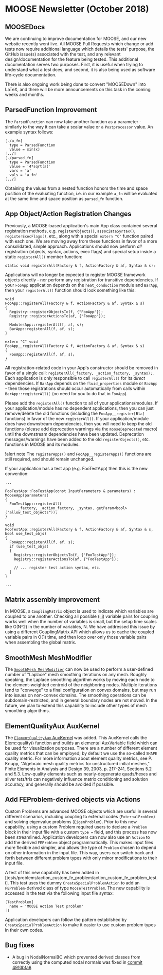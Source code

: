 # MOOSE Newsletter (October 2018)

## MOOSEDocs

We are continuing to improve documentation for MOOSE, and our new
website recently went live.  All MOOSE Pull Requests which change or
add tests now require additional language which details the tests'
purpose, the GitHub issue(s) associated with the test, and any relevant
design/documentation for the feature being tested.  This additional
documentation serves two purposes. First, it is useful when trying to
understand what a test does, and second, it is also being used as
software life-cycle documentation.

There is also ongoing work being done to convert "MOOSEDown" into LaTeX, and there will be
more announcements on this task in the coming weeks and months.

## ParsedFunction Improvement

The `ParsedFunction` can now take another function as a parameter - similarly to the way it can take
a scalar value or a `Postprocessor` value. An example syntax follows:

```
[./a_fn]
  type = ParsedFunction
  value = sin(x)
[../]
[./parsed_fn]
  type = ParsedFunction
  value = '4*sqrt(a)'
  vars = 'a'
  vals = 'a_fn'
[../]
```

Obtaining the values from a nested function honors the time and space position of the evaluating
function, i.e. in our example `a_fn` will be evaluated at the same time and space position as
`parsed_fn` function.

## App Object/Action Registration Changes

Previously, a MOOSE-based application's main App class contained several registration methods,
e.g. `registerObjects()`, `associateSyntax()`, `registerExecFlags()`, etc., along with a special `extern "C"`
function paired with each one.  We are moving away from these functions in favor of a more
consolidated, simple approach.  Applications should now perform *all* registration (objects,
syntax, actions, exec flags) and special setup inside a static `registerAll()` member function:

```
static void registerAll(Factory & f, ActionFactory & af, Syntax & s);
```

Applications will no longer be expected to register MOOSE framework objects directly - nor perform
any registration for transitive dependencies.  If your `FooApp` application depends on the
`heat_conduction` module and `BarApp`, then your `registerAll()` function should look something like this:

```
void
FooApp::registerAll(Factory & f, ActionFactory & af, Syntax & s)
{
  Registry::registerObjectsTo(f, {"FooApp"});
  Registry::registerActionsTo(af, {"FooApp"});

  ModulesApp::registerAll(f, af, s);
  BarApp::registerAll(f, af, s);
}

extern "C" void
FooApp__registerAll(Factory & f, ActionFactory & af, Syntax & s)
{
  FooApp::registerAll(f, af, s);
}
```

All registration-related code in your App's constructor should be removed in favor of a single
call: `registerAll(_factory, _action_factory, _syntax);`.  Each application is only responsible to
call `registerAll()` for its *direct* dependencies.  If `BarApp` depends on the `fluid_properties` module
or `BazApp` - then those registrations should occur automatically from calls within
`BarApp::registerAll()` (no need for you to do that in `FooApp`).

Please add the `registerAll()` function to all of your applications/modules.  If your
application/module has no dependent applications, then you can just remove/delete
the old functions (including the `FooApp__register[Bla]` functions) in favor of the new `registerAll()`.
If your application/module does have downstream dependencies, then you will need to keep the old
functions (please add deprecation warnings via the `mooseDeprecated` macro) until the downstream
dependencies have been updated.  Deprecation messages/warnings have been added to the old
`registerObjects()`, etc. functions in MOOSE and its modules.

!alert note
The `registerApps()` and `FooApp__registerApps()` functions are still required, and should remain unchanged.

If your application has a test app (e.g. FooTestApp) then this is the new convention:


```
...

FooTestApp::FooTestApp(const InputParameters & parameters) : MooseApp(parameters)
{
  FooTestApp::registerAll(
      _factory, _action_factory, _syntax, getParam<bool>("allow_test_objects"));
}

void
FooTestApp::registerAll(Factory & f, ActionFactory & af, Syntax & s, bool use_test_objs)
{
  FooApp::registerAll(f, af, s);
  if (use_test_objs)
  {
    Registry::registerObjectsTo(f, {"FooTestApp"});
    Registry::registerActionsTo(af, {"FooTestApp"});

    // ... register test action syntax, etc.
  }
}

...
```

## Matrix assembly improvement

In MOOSE, a `CouplingMatrix` object is used to indicate which variables
are coupled to one another.  Checking all possible (i,j) variable
pairs for coupling works well when the number of variables is small,
but the setup time scales like O(N^2) in the number of variables, N.
We have addressed this issue by using a different CouplingMatrix API
which allows us to cache the coupled variable pairs in O(1) time, and
then loop over only those variable pairs when assembling the global
matrix.


## SmoothMesh MeshModifier

The [`SmoothMesh MeshModifier`](http://www.mooseframework.org/source/meshmodifiers/SmoothMesh.html) can
now be used to perform a user-defined number of "Laplace" mesh
smoothing iterations on any mesh. Roughly speaking, the Laplace
smoothing algorithm works by moving each node to the element-weighted
centroid of the neighboring nodes. Multiple iterations tend to
"converge" to a final configuration on convex domains, but may run
into issues on non-convex domains.  The smoothing operations can be
subdomain-restricted, and in general boundary nodes are not moved. In
the future, we plan to extend this capability to include other types
of mesh smoothing algorithms.


## ElementQualityAux AuxKernel

The [`ElementQualityAux` AuxKernel](http://www.mooseframework.org/source/auxkernels/ElementQualityAux.html)
was added. This AuxKernel calls the Elem::quality() function and
builds an elemental AuxVariable field which can be used for
visualization purposes. There are a number of different element
quality metrics that can be employed; by default we use the so-called
`SHAPE` quality metric. For more information about element quality
metrics, see P. Knupp, "Algebraic mesh quality metrics for
unstructured initial meshes," Finite Elements in Analysis and Design
39, 2003, p. 217-241, Sections 5.2 and 5.3. Low-quality elements such
as nearly-degenerate quads/hexes and sliver tets/tris can negatively
influence matrix conditioning and solution accuracy, and generally
should be avoided if possible.


## Add FEProblem-derived objects via Actions

Custom Problems are advanced MOOSE objects which are useful in several
different scenarios, including coupling to external codes
(`ExternalProblem`) and solving eigenvalue problems
(`EigenProblem`). Prior to this new capability, using a custom Problem
required users to declare a `Problem` block in their input file with a
custom `type =` field, and this process has now been streamlined.
Application developers can now also use an `Action` to add the derived
`FEProblem` object programmatically. This makes input files more
flexible and simpler, and allows the type of `Problem` chosen to
depend on other information in the input file. This way, users can
switch back and forth between different problem types with only minor
modifications to their input file.

A test of this new capability has been added in
[tests/problems/action_custom_fe_problem/action_custom_fe_problem_test.i].
This test uses the dummy `CreateSpecialProblemAction` to add an
`FEProblem`-derived class of type `MooseTestProblem`. The new capability
is accessed in the test via the following input file syntax:

```
[TestProblem]
  name = 'MOOSE Action Test problem'
[]
```

Application developers can follow the pattern established by
`CreateSpecialProblemAction` to make it easier to use custom problem
types in their own codes.

## Bug fixes

- A bug in NodalNormalBC which prevented derived classes from
  correctly using the computed nodal normals was fixed in
  [commit 4910bfa8](https://github.com/idaholab/moose/commit/4910bfa8a8a8cc033985dfcbf8126a9425f49a28).
